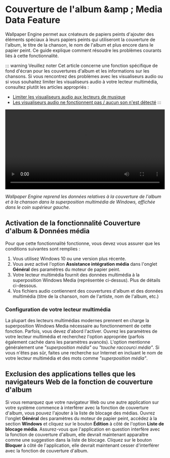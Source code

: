 # Couverture de l'album &amp ; Media Data Feature

Wallpaper Engine permet aux créateurs de papiers peints d'ajouter des éléments spéciaux à leurs papiers peints qui utiliseront la couverture de l'album, le titre de la chanson, le nom de l'album et plus encore dans le papier peint. Ce guide explique comment résoudre les problèmes courants liés à cette fonctionnalité.

::: warning
Veuillez noter
Cet article concerne une fonction spécifique de fond d'écran pour les couvertures d'album et les informations sur les chansons. Si vous rencontrez des problèmes avec les visualiseurs audio ou si vous souhaitez limiter les visualiseurs audio à votre lecteur multimédia, consultez plutôt les articles appropriés :

* [Limiter les visualiseurs audio aux lecteurs de musique](/audio/limittomusicplayer)
* [Les visualiseurs audio ne fonctionnent pas / aucun son n'est détecté](/audio/audiodetection)
:::

<video width="100%" controls autoplay loop>
  <source src="/videos/media_controls.mp4" type="video/mp4">
  Votre navigateur ne prend pas en charge la balise vidéo.
</video>

*Wallpaper Engine reprend les données relatives à la couverture de l'album et à la chanson dans la superposition multimédia de Windows, affichée dans le coin supérieur gauche.*

## Activation de la fonctionnalité Couverture d'album & Données média

Pour que cette fonctionnalité fonctionne, vous devez vous assurer que les conditions suivantes sont remplies :

1. Vous utilisez Windows 10 ou une version plus récente.
2. Vous avez activé l'option **Assistance intégration média** dans l'onglet **Général** des paramètres du moteur de papier peint.
3. Votre lecteur multimédia fournit des données multimédia à la superposition Windows Media (représentée ci-dessus). Plus de détails ci-dessous.
4. Vos fichiers audio contiennent des couvertures d'album et des données multimédia (titre de la chanson, nom de l'artiste, nom de l'album, etc.)

### Configuration de votre lecteur multimédia

La plupart des lecteurs multimédias modernes prennent en charge la superposition Windows Media nécessaire au fonctionnement de cette fonction. Parfois, vous devez d'abord l'activer. Ouvrez les paramètres de votre lecteur multimédia et recherchez l'option appropriée (parfois également cachée dans les paramètres avancés). L'option mentionne généralement une *"superposition média"* ou *"touche raccourci média"*. Si vous n'êtes pas sûr, faites une recherche sur Internet en incluant le nom de votre lecteur multimédia et des mots comme *"superposition média"*.

## Exclusion des applications telles que les navigateurs Web de la fonction de couverture d'album

Si vous remarquez que votre navigateur Web ou une autre application sur votre système commence à interférer avec la fonction de couverture d'album, vous pouvez l'ajouter à la liste de blocage des médias. Ouvrez l'onglet **Général** des paramètres du moteur de papier peint, accédez à la section **Windows** et cliquez sur le bouton **Édition** à côté de l'option **Liste de blocage média**. Assurez-vous que l'application en question interfère avec la fonction de couverture d'album, elle devrait maintenant apparaître comme une suggestion dans la liste de blocage. Cliquez sur le bouton **Bloquer** à côté de l'application, elle devrait maintenant cesser d'interférer avec la fonction de couverture d'album.